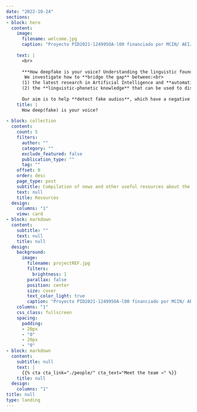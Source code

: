 ```yaml
---
date: "2022-10-24"
sections:
- block: hero
  content:
    image:
      filename: welcome.jpg
      caption: "Proyecto PID2021-124995OA-l00 financiado por MCIN/ AEI/ 10.13039/501100011033/ y por FEDER Una manera de hacer Europa"
      
    text: |
      <br>
      
      ***How deepfake is your voice? Understanding the linguistic foundations of deepfakes*** is a research project funded by the Spanish Ministry of Science and Innovation. 
       We investigate how to **bridge the gap** between:<br>
      (1) the latest research in Artificial Intelligence and **automatic system design** to avoid spoofing attacks, and
      (2) the **linguistic-phonetic knowledge** that can be used to distinguish real voices from fake voices.
      
      Our aim is to help **detect fake audios**, which have a negative impact on **forensic contexts**.
    title: |
      How deep(fake) is your voice?
      
- block: collection
  content:
    count: 5
    filters:
      author: ""
      category: ""
      exclude_featured: false
      publication_type: ""
      tag: ""
    offset: 0
    order: desc
    page_type: post
    subtitle: Compilation of news and other useful resources about the project's topic
    text: null
    title: Resources
  design:
    columns: "1"
    view: card
- block: markdown
  content:
    subtitle: ""
    text: null
    title: null
  design:
    background:
      image:
        filename: projectREF.jpg
        filters:
          brightness: 1
        parallax: false
        position: center
        size: cover
        text_color_light: true
        caption: "Proyecto PID2021-124995OA-l00 financiado por MCIN/ AEI/ 10.13039/501100011033/ y por FEDER Una manera de hacer Europa"
    columns: "1"
    css_class: fullscreen
    spacing:
      padding:
      - 20px
      - "0"
      - 20px
      - "0"
- block: markdown
  content:
    subtitle: null
    text: |
      {{% cta cta_link="./people/" cta_text="Meet the team →" %}}
    title: null
  design:
    columns: "1"
title: null
type: landing
---
```

